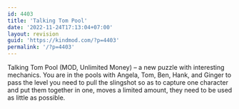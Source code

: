 ```yaml
---
id: 4403
title: 'Talking Tom Pool'
date: '2022-11-24T17:13:04+07:00'
layout: revision
guid: 'https://kindmod.com/?p=4403'
permalink: '/?p=4403'
---
```


Talking Tom Pool (MOD, Unlimited Money) – a new puzzle with interesting mechanics. You are in the pools with Angela, Tom, Ben, Hank, and Ginger to pass the level you need to pull the slingshot so as to capture one character and put them together in one, moves a limited amount, they need to be used as little as possible.